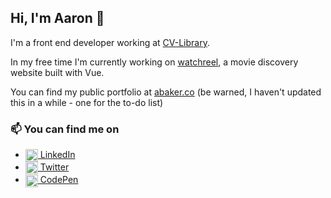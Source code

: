 ## Hi, I'm Aaron 👋

I'm a front end developer working at [CV-Library](https://www.cv-library.co.uk).

In my free time I'm currently working on [watchreel](https://watchreel.com), a movie discovery website built with Vue.

You can find my public portfolio at [abaker.co](https://abaker.co) (be warned, I haven't updated this in a while - one for the to-do list)

### 📫 You can find me on
- [<img alt="LinkedIn logo" src="https://camo.githubusercontent.com/45e6bebceba49c2cf76b1b3770b1adbe24e6c454/68747470733a2f2f6564656e742e6769746875622e696f2f537570657254696e7949636f6e732f696d616765732f7376672f6c696e6b6564696e2e737667" width="20" valign="middle"> LinkedIn](https://www.linkedin.com/in/aaron-baker-82502377/)
- [<img alt="Twitter logo" src="https://camo.githubusercontent.com/9bbddae7e626bda73c943e06b4568a7a02e193b4/68747470733a2f2f6564656e742e6769746875622e696f2f537570657254696e7949636f6e732f696d616765732f7376672f747769747465722e737667" width="20" valign="middle"> Twitter](https://www.twitter.com/_AaronBaker)
- [<img alt="CodePen logo" src="https://camo.githubusercontent.com/d98b831ab03998d94c9757b35c149cd75476cbaa/68747470733a2f2f6564656e742e6769746875622e696f2f537570657254696e7949636f6e732f696d616765732f7376672f636f646570656e2e737667" width="20" valign="middle"> CodePen](https://codepen.io/abaker)

